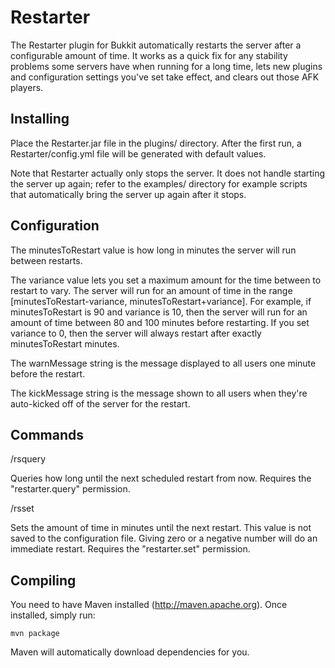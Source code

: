 Restarter
=========

The Restarter plugin for Bukkit automatically restarts the server
after a configurable amount of time. It works as a quick fix for any
stability problems some servers have when running for a long time,
lets new plugins and configuration settings you've set take effect,
and clears out those AFK players.

Installing
----------

Place the Restarter.jar file in the plugins/ directory. After the
first run, a Restarter/config.yml file will be generated with default
values.

Note that Restarter actually only stops the server. It does not handle
starting the server up again; refer to the examples/ directory for
example scripts that automatically bring the server up again after it
stops.

Configuration
-------------

The minutesToRestart value is how long in minutes the server will run
between restarts.

The variance value lets you set a maximum amount for the time between
to restart to vary. The server will run for an amount of time in the
range [minutesToRestart-variance, minutesToRestart+variance]. For
example, if minutesToRestart is 90 and variance is 10, then the server
will run for an amount of time between 80 and 100 minutes before
restarting. If you set variance to 0, then the server will always
restart after exactly minutesToRestart minutes.

The warnMessage string is the message displayed to all users one
minute before the restart.

The kickMessage string is the message shown to all users when they're
auto-kicked off of the server for the restart.

Commands
--------

/rsquery

Queries how long until the next scheduled restart from now. Requires
the "restarter.query" permission.

/rsset

Sets the amount of time in minutes until the next restart. This value
is not saved to the configuration file. Giving zero or a negative
number will do an immediate restart. Requires the "restarter.set"
permission.

Compiling
---------

You need to have Maven installed (http://maven.apache.org). Once
installed, simply run:

    mvn package
    
Maven will automatically download dependencies for you.
